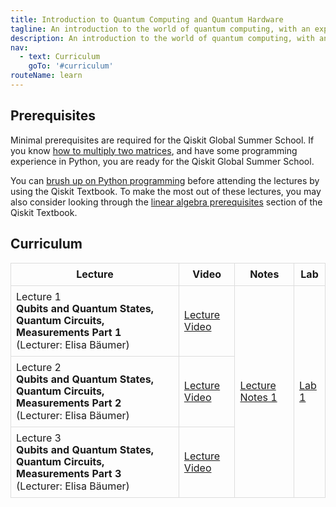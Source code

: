 ```yaml
---
title: Introduction to Quantum Computing and Quantum Hardware
tagline: An introduction to the world of quantum computing, with an exploration of some of the key quantum algorithms and their implementations, as well as the quantum hardware that is designed to run these algorithms. The course was first offered during the Qiskit Global Summer School in July 2020 as a two-week intensive summer school.
description: An introduction to the world of quantum computing, with an exploration of some of the key quantum algorithms and their implementations, as well as the quantum hardware that is designed to run these algorithms. The course was first offered during the Qiskit Global Summer School in July 2020 as a two-week intensive summer school.
nav:
  - text: Curriculum
    goTo: '#curriculum'
routeName: learn
---
```


## Prerequisites
Minimal prerequisites are required for the Qiskit Global Summer School. If you know [how to multiply two matrices](https://www.khanacademy.org/math/precalculus/x9e81a4f98389efdf:matrices/x9e81a4f98389efdf:multiplying-matrices-by-matrices/v/matrix-multiplication-intro), and have some programming experience in Python, you are ready for the Qiskit Global Summer School.

You can [brush up on Python programming](https://qiskit.org/textbook/ch-prerequisites/python-and-jupyter-notebooks.html) before attending the lectures by using the Qiskit Textbook. To make the most out of these lectures, you may also consider looking through the [linear algebra prerequisites](https://qiskit.org/textbook/ch-prerequisites/linear_algebra.html) section of the Qiskit Textbook.

## Curriculum
<style>
#resources td, #resources th {
  border: 1px solid #ddd;
  padding: 8px;
  vertical-align: middle;
  line-height: 120%;
}

#resources span.lectitle {
  font-weight: bold;
}
</style>
<table id='resources'>
    <thead>
        <tr>
            <th>Lecture</th>
            <th>Video</th>
            <th>Notes</th>
            <th>Lab</th>
        </tr>
    </thead>
    <tbody>
        <tr>
            <td>Lecture 1<br/><span class='lectitle'>Qubits and Quantum States, Quantum Circuits, Measurements Part 1</span><br/>(Lecturer: Elisa B&auml;umer)</td>
            <td><a href='#'>Lecture Video</a></td>
            <td rowspan=3><a href='#'>Lecture Notes 1</a></td>
            <td rowspan=3><a href='#'>Lab 1</a></td>
        </tr>
        <tr>
            <td>Lecture 2<br/><span class='lectitle'>Qubits and Quantum States, Quantum Circuits, Measurements Part 2</span><br/>(Lecturer: Elisa B&auml;umer)</td>
            <td><a href='#'>Lecture Video</a></td>
        </tr>
        <tr>
            <td>Lecture 3<br/><span class='lectitle'>Qubits and Quantum States, Quantum Circuits, Measurements Part 3</span><br/>(Lecturer: Elisa B&auml;umer)</td>
            <td><a href='#'>Lecture Video</a></td>
        </tr>
        <!-- 
        
        -->
        <tr>
            <td>Lecture 4<br/><span class='lectitle'>Writing and Running Quantum Programs Part 1</span><br/>(Lecturer: Elisa B&auml;umer)</td>
            <td><a href='#'>Lecture Video</a></td>
            <td rowspan=3><a href='#'>Lecture Notes 2</a></td>
            <td rowspan=3><a href='#'>Lab 1</a></td>
        </tr>
        <tr>
            <td>Lecture 5<br/><span class='lectitle'>Writing and Running Quantum Programs Part 2</span><br/>(Lecturer: Elisa B&auml;umer)</td>
            <td><a href='#'>Lecture Video</a></td>
        </tr>
        <tr>
            <td>Lecture 6<br/><span class='lectitle'>Writing and Running Quantum Programs Part 3</span><br/>(Lecturer: Elisa B&auml;umer)</td>
            <td><a href='#'>Lecture Video</a></td>
        </tr>
    </tbody>
</table>

| | | | |
|-|-|-|-|
| Lecture 1<br/>__Qubits and Quantum States, Quantum Circuits, Measurements Part 1__<br/>(Lecturer: Elisa B&auml;umer) | [Lecture Video](https://youtu.be/NZD9APb7ZtY?list=PLOFEBzvs-VvrXTMy5Y2IqmSaUjfnhvBHR) | [Lecture Notes 1](https://github.com/qiskit-community/intro-to-quantum-computing-and-quantum-hardware/blob/master/lectures/introqcqh-lecture-notes-1.pdf?raw=true) | [Lab 1](#) |
| Lecture 2<br/>__Qubits and Quantum States, Quantum Circuits, Measurements Part 2__<br/>(Elisa B&auml;umer) | [Lecture Video](https://youtu.be/SlZoTjkPy7o?list=PLOFEBzvs-VvrXTMy5Y2IqmSaUjfnhvBHR) | | |
| Lecture 3<br/>__Qubits and Quantum States, Quantum Circuits, Measurements Part 3__<br/>(Elisa B&auml;umer) | [Lecture Video](https://youtu.be/9MpSQglnqI0?list=PLOFEBzvs-VvrXTMy5Y2IqmSaUjfnhvBHR) | | |
| Lecture 4<br/>__Writing and Running Quantum Programs Part 1__<br/>(Elisa B&auml;umer) | [Lecture Video](https://youtu.be/qrYVO9-dxLE?list=PLOFEBzvs-VvrXTMy5Y2IqmSaUjfnhvBHR) | [Lecture Notes 2](https://github.com/qiskit-community/intro-to-quantum-computing-and-quantum-hardware/blob/master/lectures/introqcqh-lecture-notes-2.pdf?raw=true) | [Lab 2](#) |
| Lecture 5<br/>__Writing and Running Quantum Programs Part 2__<br/>(Elisa B&auml;umer) | [Lecture Video](https://youtu.be/iJX794qJIpY?list=PLOFEBzvs-VvrXTMy5Y2IqmSaUjfnhvBHR) | | |
| Lecture 6<br/>__Writing and Running Quantum Programs Part 3__<br/>(Elisa B&auml;umer) | [Lecture Video](https://youtu.be/enYP9TaDeJI?list=PLOFEBzvs-VvrXTMy5Y2IqmSaUjfnhvBHR) | | |
| Lecture 7<br/>__Shor's Algorithm I: Quantum Fourier Transform, Quantum Phase Estimation Part 1__<br/>(Abraham Asfaw) | [Lecture Video](https://youtu.be/mAHC1dWKNYE?list=PLOFEBzvs-VvrXTMy5Y2IqmSaUjfnhvBHR) | [Lecture Notes 3](https://github.com/qiskit-community/intro-to-quantum-computing-and-quantum-hardware/blob/master/lectures/introqcqh-lecture-notes-3.pdf?raw=true) | [Lab 3](#) |
| Lecture 8<br/>__Shor's Algorithm I: Quantum Fourier Transform, Quantum Phase Estimation Part 2__<br/>(Abraham Asfaw) | [Lecture Video](https://youtu.be/pq2jkfJlLmY?list=PLOFEBzvs-VvrXTMy5Y2IqmSaUjfnhvBHR) | | |
| Lecture 9<br/>__Shor's Algorithm I: Quantum Fourier Transform, Quantum Phase Estimation Part 3__<br/>(Abraham Asfaw) | [Lecture Video](https://youtu.be/5kcoaanYyZw?list=PLOFEBzvs-VvrXTMy5Y2IqmSaUjfnhvBHR) | | |
| Lecture 10<br/>__Shor's Algorithm II: From Factoring to Period-Finding, Writing the Quantum Program Part 1__<br/>(Abraham Asfaw) | [Lecture Video](https://youtu.be/YpcT8u2a2jc?list=PLOFEBzvs-VvrXTMy5Y2IqmSaUjfnhvBHR) | [Lecture Notes 4](https://github.com/qiskit-community/intro-to-quantum-computing-and-quantum-hardware/blob/master/lectures/introqcqh-lecture-notes-4.pdf?raw=true) | [Lab 4](#) |
| Lecture 11<br/>__Shor's Algorithm II: From Factoring to Period-Finding, Writing the Quantum Program Part 2__<br/>(Abraham Asfaw) | [Lecture Video](https://youtu.be/dscRoTBPeso?list=PLOFEBzvs-VvrXTMy5Y2IqmSaUjfnhvBHR) | | |
| Lecture 12<br/>__Shor's 	Algorithm II: From Factoring to Period-Finding, Writing the Quantum Program Part 3__<br/>(Abraham Asfaw) | [Lecture Video](https://youtu.be/IFmkzWF-S2k?list=PLOFEBzvs-VvrXTMy5Y2IqmSaUjfnhvBHR) | | |
| Lecture 13<br/>__Quantum Error Correction using Repetition Codes Part 1__<br/>(James Wootton) | [Lecture Video](https://youtu.be/ZY8PddknCos?list=PLOFEBzvs-VvrXTMy5Y2IqmSaUjfnhvBHR) | [Lecture Notes 5](https://github.com/qiskit-community/intro-to-quantum-computing-and-quantum-hardware/blob/master/lectures/introqcqh-lecture-notes-5.pdf?raw=true) | [Lab 5](#) |
| Lecture 14<br/>__Quantum Error Correction using Repetition Codes Part 2__<br/>(James Wootton) | [Lecture Video](https://youtu.be/SHr3uSv9Bts?list=PLOFEBzvs-VvrXTMy5Y2IqmSaUjfnhvBHR) | | |
| Lecture 15<br/>__Quantum Error Correction using Repetition Codes Part 3__<br/>(James Wootton) | [Lecture Video](https://youtu.be/96a0G4G5ZH8?list=PLOFEBzvs-VvrXTMy5Y2IqmSaUjfnhvBHR) | | |
| Lecture 16<br/>__Superconducting Qubits I: Quantizing a Harmonic Oscillator, Josephson Junctions Part 1__<br/>(Zlatko Minev) | [Lecture Video](https://youtu.be/eZJjQGu85Ps?list=PLOFEBzvs-VvrXTMy5Y2IqmSaUjfnhvBHR) | [Lecture Notes 6](https://github.com/qiskit-community/intro-to-quantum-computing-and-quantum-hardware/blob/master/lectures/introqcqh-lecture-notes-6.pdf?raw=true) | [Lab 6](#) |
| Lecture 17<br/>__Superconducting Qubits I: Quantizing a Harmonic Oscillator, Josephson Junctions Part 2__<br/>(Zlatko Minev) | [Lecture Video](https://youtu.be/SDiiFOham6Y?list=PLOFEBzvs-VvrXTMy5Y2IqmSaUjfnhvBHR) | | |
| Lecture 18<br/>__Superconducting Qubits I: Quantizing a Harmonic Oscillator, Josephson Junctions Part 3__<br/>(Zlatko Minev) | [Lecture Video](https://youtu.be/hGBAz63NIH8?list=PLOFEBzvs-VvrXTMy5Y2IqmSaUjfnhvBHR) | | |
| Lecture 19<br/>__Superconducting Qubits II: Circuit Quantum Electrodynamics, Readout and Calibration Methods Part 1__<br/>(Zlatko Minev) | [Lecture Video](https://youtu.be/f1GpzZYIVIE?list=PLOFEBzvs-VvrXTMy5Y2IqmSaUjfnhvBHR) | [Lecture Notes 7](https://github.com/qiskit-community/intro-to-quantum-computing-and-quantum-hardware/blob/master/lectures/introqcqh-lecture-notes-7.pdf?raw=true) | [Lab 7](#) |
| Lecture 20<br/>__Superconducting Qubits II: Circuit Quantum Electrodynamics, Readout and Calibration Methods Part 2__<br/>(Zlatko Minev) | [Lecture Video](https://youtu.be/jUPAeOoZpEU?list=PLOFEBzvs-VvrXTMy5Y2IqmSaUjfnhvBHR) | | |
| Lecture 21<br/>__Superconducting Qubits II: Circuit Quantum Electrodynamics, Readout and Calibration Methods Part 3__<br/>(Zlatko Minev) | [Lecture Video](https://youtu.be/ruFzh1NpNF4?list=PLOFEBzvs-VvrXTMy5Y2IqmSaUjfnhvBHR) | | |
| Lecture 22<br/>__Quantum Chemistry I: Obtaining the Qubit Hamiltonian for H2 and LiH Part 1__<br/>(Antonio Mezzacapo) | [Lecture Video](https://youtu.be/2XEjrwWhr88?list=PLOFEBzvs-VvrXTMy5Y2IqmSaUjfnhvBHR) | [Lecture Notes 8](https://github.com/qiskit-community/intro-to-quantum-computing-and-quantum-hardware/blob/master/lectures/introqcqh-lecture-notes-8.pdf?raw=true) | [Lab 8](#) |
| Lecture 23<br/>__Quantum Chemistry I: Obtaining the Qubit Hamiltonian for H2 and LiH Part 2__<br/>(Antonio Mezzacapo) | [Lecture Video](https://youtu.be/DWOfMWPKHDU?list=PLOFEBzvs-VvrXTMy5Y2IqmSaUjfnhvBHR) | | |
| Lecture 24<br/>__Quantum Chemistry I: Obtaining the Qubit Hamiltonian for H2 and LiH Part 3__<br/>(Antonio Mezzacapo) | [Lecture Video](https://youtu.be/AZQDCWX_aqA?list=PLOFEBzvs-VvrXTMy5Y2IqmSaUjfnhvBHR) | | |
| Lecture 25<br/>__Quantum Chemistry II: Finding the Ground States of H2 and LiH Part 1__<br/>(Abhinav Kandala) | [Lecture Video](https://youtu.be/p9gScAOvc5I?list=PLOFEBzvs-VvrXTMy5Y2IqmSaUjfnhvBHR) | [Lecture Notes 9](https://github.com/qiskit-community/intro-to-quantum-computing-and-quantum-hardware/blob/master/lectures/introqcqh-lecture-notes-9.pdf?raw=true) | [Lab 9](#) |
| Lecture 26<br/>__Quantum Chemistry II: Finding the Ground States of H2 and LiH Part 2__<br/>(Abhinav Kandala) | [Lecture Video](https://youtu.be/_UW6puuGa5E?list=PLOFEBzvs-VvrXTMy5Y2IqmSaUjfnhvBHR) | | |
| Lecture 27<br/>__Quantum Chemistry II: Finding the Ground States of H2 and LiH Part 3__<br/>(Abhinav Kandala) | [Lecture Video](https://youtu.be/o4BAOKbcd3o?list=PLOFEBzvs-VvrXTMy5Y2IqmSaUjfnhvBHR) | | |
| __Careers in Quantum Computing__<br/>(Hosted by Amira Abbas) | [Discussion](https://www.youtube.com/watch?v=7dfw8k2p1to) | | |

## Contributors
The lectures and labs were prepared and delivered by Abraham Asfaw, Elisa B&auml;umer, James Wootton, Zlatko Minev, Antonio Mezzacapo and Abhinav Kandala. Nicholas Bronn created labs 6 and 7.
<br/><br/>
During the delivery of the lectures in 2020 as part of the Qiskit Global Summer School, Brian Ingmanson, Susan Kirschner and Josie Kies hosted the lectures. Amira Abbas hosted the discussion on careers in quantum computing, which included Jay Gambetta, Steve Girvin, John Preskill, Marina Radulaski, Monika Schleier-Smith, Brigitta Whaley. Paul Searle edited the videos as they appear above.

## Usage and Citation
If you use the lectures and labs in your course, you can gain access to the [IBM Quantum Educators Program](https://quantum-computing.ibm.com/programs/educators). Please cite the material as <br/><br/>

> Introduction to Quantum Computing and Quantum Hardware; IBM Quantum team (2020).

<br/><br/>